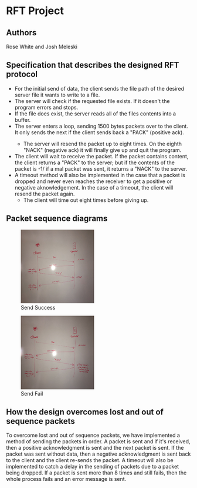 <h1>RFT Project</h1>
	


Authors
------------------------------------------
	
	

<!-- fill out the following table with your information -->
	

<!-- Note: wrapping table in div.noheader will hide the table's header -->
	

<!-- Note: wrapping table in div.firstcol will style the first column different from other columns -->
	

Rose White and Josh Meleski






Specification that describes the designed RFT protocol
-----------------------------------------

<ul>
<li>For the initial send of data, the client sends the file path of the desired server file it wants to write to a file.</li>
<li>The server will check if the requested file exists. If it doesn't the program errors and stops.</li>
<li>If the file does exist, the server reads all of the files contents into a buffer.</li>
<li>The server enters a loop, sending 1500 bytes packets over to the client. It only sends the next if the client sends back a "PACK" (positive ack).</li>
<ul>
<li>The server will resend the packet up to eight times. On the eighth "NACK" (negative ack) it will finally give up and quit the program.</li>
</ul>
<li>The client will wait to receive the packet. If the packet contains content, the client returns a "PACK"  to the server; but if the contents of the packet is -1/ if a mal packet was sent, it returns a "NACK" to the server. </li>
<li>A timeout method will also be implemented in the case that a packet is dropped and never even reaches the receiver to get a positive or negative aknowledgement. In the case of a timeout, the client will resend the packet again.
<ul>
<li>The client will time out eight times before giving up.</li>
</ul>
</ul>
	
	
	

 Packet sequence diagrams
---------------------------------------------

<figure>
 <img src="EC2A54B4-3D44-4FFE-8347-3A7B41950915.jpeg" width="200" height="200">
 <figcaption>Send Success</figcaption>
 </figure>
 
 <figure>
 <img src="E8EA6FA6-444D-4D27-A3ED-58F13FAF7E4A.jpeg" width="200" height="200">
 <figcaption>Send Fail</figcaption>
 </figure>

 
	

 
	

How the design overcomes lost and out of sequence packets
----------------------------------------------
 

To overcome lost and out of sequence packets, we have implemented a method of sending the packets in order. A packet is sent and if it's received, then a positive acknowledgment is sent and the next packet is sent. If the packet was sent without data, then a negative acknowledgment is sent back to the client and the client re-sends the packet. A timeout will also be implemented to catch a delay in the sending of packets due to a packet being dropped. If a packet is sent more than 8 times and still fails, then the whole process fails and an error message is sent. 	

 
	



